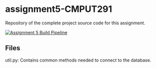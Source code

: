 # assignment5-CMPUT291
Repository of the complete project source code for this assignment.

[![Assignment 5 Build Pipeline](https://github.com/qasimy123/assignment5-CMPUT291/actions/workflows/blank.yml/badge.svg?branch=main)](https://github.com/qasimy123/assignment5-CMPUT291/actions/workflows/blank.yml)

## Files
util.py: Contains common methods needed to connect to the database.